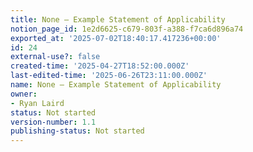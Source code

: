 ```yaml
---
title: None — Example Statement of Applicability
notion_page_id: 1e2d6625-c679-803f-a388-f7ca6d896a74
exported_at: '2025-07-02T18:40:17.417236+00:00'
id: 24
external-use?: false
created-time: '2025-04-27T18:52:00.000Z'
last-edited-time: '2025-06-26T23:11:00.000Z'
name: None — Example Statement of Applicability
owner:
- Ryan Laird
status: Not started
version-number: 1.1
publishing-status: Not started
---
```


